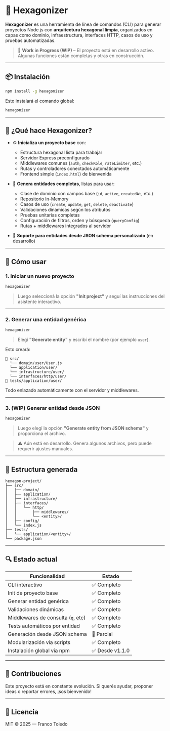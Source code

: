# 🧱 Hexagonizer

**Hexagonizer** es una herramienta de línea de comandos (CLI) para generar proyectos Node.js con **arquitectura hexagonal limpia**, organizados en capas como dominio, infraestructura, interfaces HTTP, casos de uso y pruebas automatizadas.

> 🚧 **Work in Progress (WIP)** – El proyecto está en desarrollo activo. Algunas funciones están completas y otras en construcción.

---

## 📦 Instalación

```bash
npm install -g hexagonizer
```

Esto instalará el comando global:

```bash
hexagonizer
```

---

## 🚀 ¿Qué hace Hexagonizer?

- ⚙️ **Inicializa un proyecto base** con:

  - Estructura hexagonal lista para trabajar
  - Servidor Express preconfigurado
  - Middlewares comunes (`auth`, `checkRole`, `rateLimiter`, etc.)
  - Rutas y controladores conectados automáticamente
  - Frontend simple (`index.html`) de bienvenida

- 🧱 **Genera entidades completas**, listas para usar:

  - Clase de dominio con campos base (`id`, `active`, `createdAt`, etc.)
  - Repositorio In-Memory
  - Casos de uso (`create`, `update`, `get`, `delete`, `deactivate`)
  - Validaciones dinámicas según los atributos
  - Pruebas unitarias completas
  - Configuración de filtros, orden y búsqueda (`queryConfig`)
  - Rutas + middlewares integrados al servidor

- 🔁 **Soporte para entidades desde JSON schema personalizado** (en desarrollo)

---

## 🧪 Cómo usar

### 1. Iniciar un nuevo proyecto

```bash
hexagonizer
```

> Luego seleccioná la opción **"Init project"** y seguí las instrucciones del asistente interactivo.

---

### 2. Generar una entidad genérica

```bash
hexagonizer
```

> Elegí **"Generate entity"** y escribí el nombre (por ejemplo `user`).

Esto creará:

```
📁 src/
  └── domain/user/User.js
  └── application/user/
  └── infrastructure/user/
  └── interfaces/http/user/
📁 tests/application/user/
```

Todo enlazado automáticamente con el servidor y middlewares.

---

### 3. (WIP) Generar entidad desde JSON

```bash
hexagonizer
```

> Luego elegí la opción **"Generate entity from JSON schema"** y proporciona el archivo.

> ⚠️ Aún está en desarrollo. Genera algunos archivos, pero puede requerir ajustes manuales.

---

## 📁 Estructura generada

```
hexagon-project/
├── src/
│   ├── domain/
│   ├── application/
│   ├── infrastructure/
│   ├── interfaces/
│   │   └── http/
│   │       ├── middlewares/
│   │       └── <entity>/
│   ├── config/
│   └── index.js
├── tests/
│   └── application/<entity>/
└── package.json
```

---

## 🔍 Estado actual

| Funcionalidad                      | Estado          |
| ---------------------------------- | --------------- |
| CLI interactivo                    | ✅ Completo     |
| Init de proyecto base              | ✅ Completo     |
| Generar entidad genérica           | ✅ Completo     |
| Validaciones dinámicas             | ✅ Completo     |
| Middlewares de consulta (`q`, etc) | ✅ Completo     |
| Tests automáticos por entidad      | ✅ Completo     |
| Generación desde JSON schema       | 🚧 Parcial      |
| Modularización vía scripts         | ✅ Completo     |
| Instalación global via npm         | ✅ Desde v1.1.0 |

---

## 📣 Contribuciones

Este proyecto está en constante evolución. Si querés ayudar, proponer ideas o reportar errores, ¡sos bienvenido!

---

## 🧾 Licencia

MIT © 2025 — Franco Toledo
